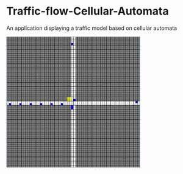 # Traffic-flow-Cellular-Automata
An application displaying a traffic model based on cellular automata


<img src="images/Capture.JPG" width="350" title="How it looks like">
